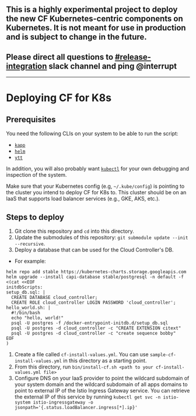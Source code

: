 ## This is a highly experimental project to deploy the new CF Kubernetes-centric components on Kubernetes. It is **not** meant for use in production and is subject to change in the future.

## Please direct all questions to [#release-integration](https://cloudfoundry.slack.com/archives/C0FAEKGUQ) slack channel and ping @interrupt

---------

# Deploying CF for K8s

## Prerequisites

You need the following CLIs on your system to be able to run the script:
* [`kapp`](https://k14s.io/#install)
* [`helm`](https://github.com/helm/helm#install)
* [`ytt`](https://k14s.io/#install)

In addition, you will also probably want [`kubectl`](https://kubernetes.io/docs/tasks/tools/install-kubectl/) for your own debugging and inspection of the system.

Make sure that your Kubernetes config (e.g, `~/.kube/config`) is pointing to the cluster you intend to
deploy CF for K8s to. This cluster should be on an IaaS that supports load
balancer services (e.g., GKE, AKS, etc.).

## Steps to deploy

1. Git clone this repository and `cd` into this directory.
1. Update the submodules of this repository: `git submodule update --init --recursive`.
1. Deploy a database that can be used for the Cloud Controller's DB.
  - For example:
  ```
  helm repo add stable https://kubernetes-charts.storage.googleapis.com
helm upgrade --install capi-database stable/postgresql -n default -f <(cat <<EOF
initdbScripts:
  setup_db.sql: |
    CREATE DATABASE cloud_controller;
    CREATE ROLE cloud_controller LOGIN PASSWORD 'cloud_controller';
  hello_world.sh: |
    #!/bin/bash
    echo "hello, world!"
    psql -U postgres -f /docker-entrypoint-initdb.d/setup_db.sql
    psql -U postgres -d cloud_controller -c "CREATE EXTENSION citext"
    psql -U postgres -d cloud_controller -c "create sequence bobby"
EOF
)
  ```
1. Create a file called `cf-install-values.yml`. You can use `sample-cf-install-values.yml` in this directory as a starting point.
1. From this directory, run `bin/install-cf.sh <path to your cf-install-values.yml file>`
1. Configure DNS on your IaaS provider to point the wildcard subdomain of your
   system domain and the wildcard subdomain of all apps domains to point to external IP
   of the Istio Ingress Gateway service. You can retrieve the external IP of this service by running
   `kubectl get svc -n istio-system istio-ingressgateway -o jsonpath='{.status.loadBalancer.ingress[*].ip}'`
